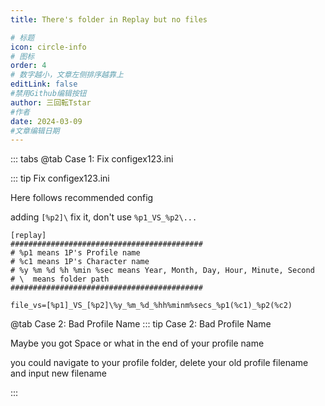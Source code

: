 ```yaml
---
title: There's folder in Replay but no files

# 标题
icon: circle-info
# 图标
order: 4
# 数字越小，文章左侧排序越靠上
editLink: false
#禁用Github编辑按钮
author: 三回転Tstar
#作者
date: 2024-03-09
#文章编辑日期
---
```



::: tabs
@tab Case 1: Fix configex123.ini

::: tip Fix configex123.ini

Here follows recommended config

adding `[%p2]\` fix it, don't use `%p1_VS_%p2\...`
```
[replay]
###########################################
# %p1 means 1P's Profile name
# %c1 means 1P's Character name
# %y %m %d %h %min %sec means Year, Month, Day, Hour, Minute, Second
# \  means folder path
###########################################

file_vs=[%p1]_VS_[%p2]\%y_%m_%d_%hh%minm%secs_%p1(%c1)_%p2(%c2)
```
@tab Case 2: Bad Profile Name
::: tip Case 2: Bad Profile Name

Maybe you got Space or what in the end of your profile name

you could navigate to your profile folder, delete your old profile filename and input new filename

:::